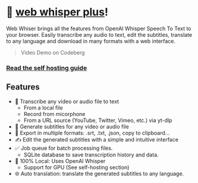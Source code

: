# 🤫 [web whisper plus](https://codeberg.org/pluja/web-whisper-plus)!

Web Whiser brings all the features from OpenAI Whisper Speech To Text to your browser. Easily transcribe any audio to text, edit the subtitles, translate to any language and download in many formats with a web interface.

> Video Demo on Codeberg

### [Read the self hosting guide](https://codeberg.org/pluja/web-whisper-plus/src/branch/main/README.md#user-content-self-hosting)

## Features

- 💬 Transcribe any video or audio file to text
    - From a local file
    - Record from micorphone
    - From a URL source (YouTube, Twitter, Vimeo, etc.) via yt-dlp
- 📝 Generate subtitles for any video or audio file
- 📑 Export in multiple formats: .srt, .txt, .json, copy to clipboard...
- ✍️ Edit the generated subtitles with a simple and intuitive interface
- ✅ Job queue for batch processing files.
    - SQLite database to save transcription history and data.
- 🪺 100% Local: Uses OpenAI Whisper
    - Support for GPU (See self-hosting section)
- 🌐 Auto translation: translate the generated subtitles to any language.
